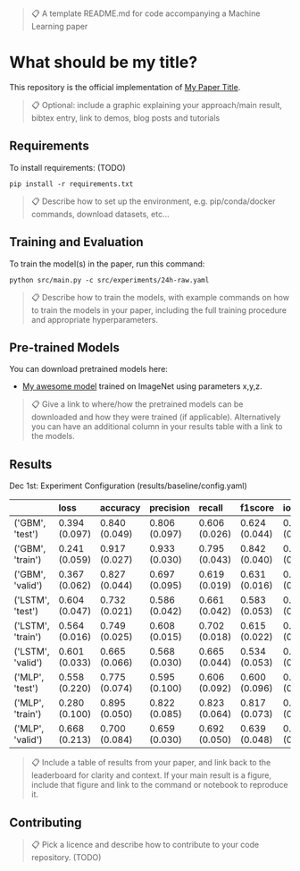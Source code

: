 >📋  A template README.md for code accompanying a Machine Learning paper

# What should be my title?

This repository is the official implementation of [My Paper Title](https://arxiv.org/abs/2030.12345). 

>📋  Optional: include a graphic explaining your approach/main result, bibtex entry, link to demos, blog posts and tutorials

## Requirements

To install requirements: (TODO)

```setup
pip install -r requirements.txt
```

>📋  Describe how to set up the environment, e.g. pip/conda/docker commands, download datasets, etc...

## Training and Evaluation

To train the model(s) in the paper, run this command:

```train
python src/main.py -c src/experiments/24h-raw.yaml
```

>📋  Describe how to train the models, with example commands on how to train the models in your paper, including the full training procedure and appropriate hyperparameters.


## Pre-trained Models

You can download pretrained models here:

- [My awesome model](https://drive.google.com/mymodel.pth) trained on ImageNet using parameters x,y,z. 

>📋  Give a link to where/how the pretrained models can be downloaded and how they were trained (if applicable).  Alternatively you can have an additional column in your results table with a link to the models.

## Results

Dec 1st: Experiment Configuration (results/baseline/config.yaml)

|                   | loss          | accuracy      | precision     | recall        | f1score       | iou           |
|:------------------|:--------------|:--------------|:--------------|:--------------|:--------------|:--------------|
| ('GBM', 'test')   | 0.394 (0.097) | 0.840 (0.049) | 0.806 (0.097) | 0.606 (0.026) | 0.624 (0.044) | 0.520 (0.041) |
| ('GBM', 'train')  | 0.241 (0.059) | 0.917 (0.027) | 0.933 (0.030) | 0.795 (0.043) | 0.842 (0.040) | 0.744 (0.052) |
| ('GBM', 'valid')  | 0.367 (0.062) | 0.827 (0.044) | 0.697 (0.095) | 0.619 (0.019) | 0.631 (0.016) | 0.520 (0.020) |
| ('LSTM', 'test')  | 0.604 (0.047) | 0.732 (0.021) | 0.586 (0.042) | 0.661 (0.042) | 0.583 (0.053) | 0.458 (0.043) |
| ('LSTM', 'train') | 0.564 (0.016) | 0.749 (0.025) | 0.608 (0.015) | 0.702 (0.018) | 0.615 (0.022) | 0.484 (0.023) |
| ('LSTM', 'valid') | 0.601 (0.033) | 0.665 (0.066) | 0.568 (0.030) | 0.665 (0.044) | 0.534 (0.053) | 0.406 (0.047) |
| ('MLP', 'test')   | 0.558 (0.220) | 0.775 (0.074) | 0.595 (0.100) | 0.606 (0.092) | 0.600 (0.096) | 0.487 (0.070) |
| ('MLP', 'train')  | 0.280 (0.100) | 0.895 (0.050) | 0.822 (0.085) | 0.823 (0.064) | 0.817 (0.073) | 0.714 (0.099) |
| ('MLP', 'valid')  | 0.668 (0.213) | 0.700 (0.084) | 0.659 (0.030) | 0.692 (0.050) | 0.639 (0.048) | 0.489 (0.059) |


>📋  Include a table of results from your paper, and link back to the leaderboard for clarity and context. If your main result is a figure, include that figure and link to the command or notebook to reproduce it. 


## Contributing

>📋  Pick a licence and describe how to contribute to your code repository. (TODO)